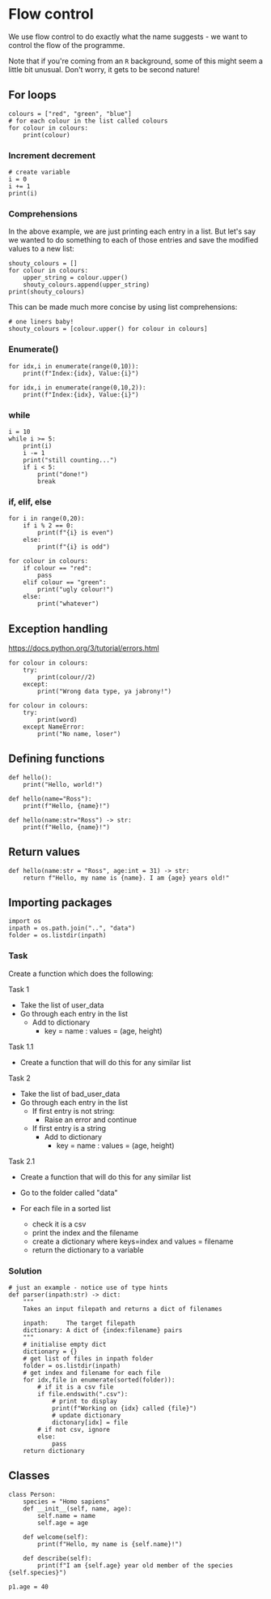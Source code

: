 # Flow control
We use flow control to do exactly what the name suggests - we want to control the flow of the programme. 

Note that if you're coming from an ```R``` background, some of this might seem a little bit unusual. Don't worry, it gets to be second nature!

## For loops

    colours = ["red", "green", "blue"]
    # for each colour in the list called colours
    for colour in colours:
        print(colour)

### Increment decrement

    # create variable
    i = 0
    i += 1
    print(i)

### Comprehensions

In the above example, we are just printing each entry in a list. But let's say we wanted to do something to each of those entries and save the modified values to a new list:

    shouty_colours = []
    for colour in colours:
        upper_string = colour.upper()
        shouty_colours.append(upper_string)
    print(shouty_colours)

This can be made much more concise by using list comprehensions:

    # one liners baby!
    shouty_colours = [colour.upper() for colour in colours]

### Enumerate()

    for idx,i in enumerate(range(0,10)):
        print(f"Index:{idx}, Value:{i}")

    for idx,i in enumerate(range(0,10,2)):
        print(f"Index:{idx}, Value:{i}")

### while

    i = 10
    while i >= 5:
        print(i)
        i -= 1
        print("still counting...")
        if i < 5:
            print("done!")
            break

### if, elif, else

    for i in range(0,20):
        if i % 2 == 0:
            print(f"{i} is even")
        else:
            print(f"{i} is odd")

    for colour in colours:
        if colour == "red":
            pass
        elif colour == "green":
            print("ugly colour!")
        else:
            print("whatever")

## Exception handling
https://docs.python.org/3/tutorial/errors.html

    for colour in colours:
        try:
            print(colour//2)
        except:
            print("Wrong data type, ya jabrony!")

    for colour in colours:
        try:
            print(word)
        except NameError:
            print("No name, loser")


## Defining functions

    def hello():
        print("Hello, world!")

    def hello(name="Ross"):
        print(f"Hello, {name}!")

    def hello(name:str="Ross") -> str:
        print(f"Hello, {name}!")

## Return values

    def hello(name:str = "Ross", age:int = 31) -> str:
        return f"Hello, my name is {name}. I am {age} years old!"

## Importing packages

    import os
    inpath = os.path.join("..", "data")
    folder = os.listdir(inpath)

### Task

Create a function which does the following:

Task 1

- Take the list of user_data
- Go through each entry in the list
  - Add to dictionary
    - key = name : values = (age, height)

Task 1.1

- Create a function that will do this for any similar list


Task 2 

- Take the list of bad_user_data
- Go through each entry in the list
  - If first entry is not string:
    - Raise an error and continue
  - If first entry is a string
    - Add to dictionary
      - key = name : values = (age, height)

Task 2.1

- Create a function that will do this for any similar list

- Go to the folder called "data"
- For each file in a sorted list
  - check it is a csv
  - print the index and the filename
  - create a dictionary where keys=index and values = filename
  - return the dictionary to a variable

### Solution

    # just an example - notice use of type hints
    def parser(inpath:str) -> dict:
        """
        Takes an input filepath and returns a dict of filenames

        inpath:     The target filepath
        dictionary: A dict of {index:filename} pairs
        """
        # initialise empty dict
        dictionary = {}
        # get list of files in inpath folder
        folder = os.listdir(inpath)
        # get index and filename for each file
        for idx,file in enumerate(sorted(folder)):
            # if it is a csv file
            if file.endswith(".csv"):
                # print to display
                print(f"Working on {idx} called {file}")
                # update dictionary
                dictonary[idx] = file
            # if not csv, ignore
            else:
                pass
        return dictionary


## Classes

    class Person:
        species = "Homo sapiens"
        def __init__(self, name, age):
            self.name = name
            self.age = age

        def welcome(self):
            print(f"Hello, my name is {self.name}!")

        def describe(self):
            print(f"I am {self.age} year old member of the species {self.species}")

    p1.age = 40